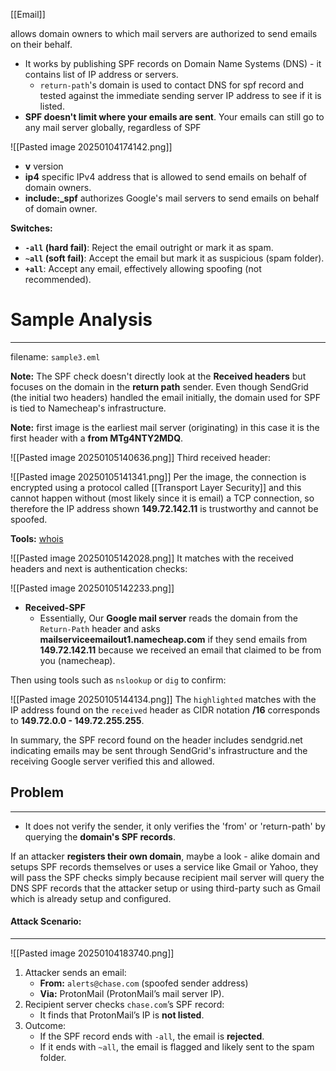 [[Email]]

allows domain owners to which mail servers are authorized to send emails on their behalf. 

- It works by publishing SPF records on Domain Name Systems (DNS) - it contains list of IP address or servers.
	- `return-path`'s domain is used to contact DNS for spf record and tested against the immediate sending server IP address to see if it is listed.
- **SPF doesn't limit where your emails are sent**. Your emails can still go to any mail server globally, regardless of SPF

![[Pasted image 20250104174142.png]]
- **v** version
- **ip4** specific IPv4 address that is allowed to send emails on behalf of domain owners.
- **include:\_spf** authorizes Google's mail servers to send emails on behalf of domain owner.

**Switches:**
- **`-all` (hard fail)**: Reject the email outright or mark it as spam.
- **`~all` (soft fail)**: Accept the email but mark it as suspicious (spam folder).
- **`+all`**: Accept any email, effectively allowing spoofing (not recommended).

# Sample Analysis
---
filename: `sample3.eml`

**Note:** The SPF check doesn't directly look at the **Received headers** but focuses on the domain in the **return path** sender. Even though SendGrid (the initial two headers) handled the email initially, the domain used for SPF is tied to Namecheap's infrastructure.

**Note:** first image is the earliest mail server (originating) in this case it is the first header with a **from MTg4NTY2MDQ**.

![[Pasted image 20250105140636.png]]
Third received header:

![[Pasted image 20250105141341.png]]
Per the image, the connection is encrypted using a protocol called [[Transport Layer Security]] and this cannot happen without (most likely since it is email) a TCP connection, so therefore the IP address shown **149.72.142.11** is trustworthy and cannot be spoofed.

**Tools:** [whois](https://whois.domaintools.com/149.72.142.11)

![[Pasted image 20250105142028.png]]
It matches with the received headers and next is authentication checks:

![[Pasted image 20250105142233.png]]
- **Received-SPF**
	- Essentially, Our **Google mail server** reads the domain from the `Return-Path` header and asks **mailserviceemailout1.namecheap.com** if they send emails from **149.72.142.11** because we received an email that claimed to be from you (namecheap).

Then using tools such as `nslookup` or `dig` to confirm:

![[Pasted image 20250105144134.png]]
The `highlighted` matches with the IP address found on the `received` header as CIDR notation **/16** corresponds to **149.72.0.0 - 149.72.255.255**.

In summary, the SPF record found on the header includes sendgrid.net indicating emails may be sent through SendGrid's infrastructure and the receiving Google server verified this and allowed.


## Problem
---
- It does not verify the sender, it only verifies the 'from' or 'return-path' by querying the **domain's SPF records**.

If an attacker **registers their own domain**, maybe a look - alike domain and setups SPF records themselves or uses a service like Gmail or Yahoo, they will pass the SPF checks simply because recipient mail server will query the DNS SPF records that the attacker setup or using third-party such as Gmail which is already setup and configured.


#### Attack Scenario:
---
![[Pasted image 20250104183740.png]]

1. Attacker sends an email:
    - **From:** `alerts@chase.com` (spoofed sender address)
    - **Via:** ProtonMail (ProtonMail’s mail server IP).
2. Recipient server checks `chase.com`’s SPF record:
    - It finds that ProtonMail’s IP is **not listed**.
3. Outcome:
    - If the SPF record ends with `-all`, the email is **rejected**.
    - If it ends with `~all`, the email is flagged and likely sent to the spam folder.